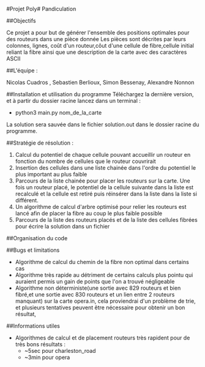 #Projet Poly#
Pandiculation

##Objectifs

Ce projet a pour but de générer l'ensemble des positions optimales pour des routeurs dans une pièce donnée
Les pièces sont décrites par leurs colonnes, lignes, coût d'un routeur,côut d'une cellule de fibre,cellule initial reliant la fibre
ainsi que une description de la carte avec des caractères ASCII

##L'équipe :

Nicolas Cuadros , Sebastien Berlioux, Simon Bessenay, Alexandre Nonnon

##Installation et utilisation du programme
Téléchargez la dernière version, et à partir du dossier racine lancez dans un terminal :

 * python3 main.py nom_de_la_carte

La solution sera sauvée dans le fichier solution.out dans le dossier racine du programme.

##Stratégie de résolution :

1) Calcul du potentiel de chaque cellule pouvant accueillir un routeur en fonction du nombre de cellules que le routeur couvrirait
2) Insertion des cellules dans une liste chainée dans l'ordre du potentiel le plus important au plus faible
3) Parcours de la liste chainée pour placer les routeurs sur la carte. Une fois un routeur placé, le potentiel de la cellule suivante dans la liste est recalculé et la cellule est retiré puis réinsérer dans la liste dans la liste si différent.
4) Un algorithme de calcul d'arbre optimisé pour relier les routeurs est lancé afin de placer la fibre au coup le plus faible possible
5) Parcours de la liste des routeurs placés et de la liste des cellules fibrées pour écrire la solution dans un fichier

##Organisation du code



##Bugs et limitations

- Algorithme de calcul du chemin de la fibre non optimal dans certains cas
- Algorithme très rapide au détriment de certains calculs plus pointu qui auraient permis un gain de points que l'on a trouvé négligeable
- Algorithme non déterministe(une sortie avec 829 routeurs et bien fibré,et une sortie avec 830 routeurs et un lien entre 2 routeurs manquant) sur la carte opera.in, cela proviendrai d'un problème de trie, et plusieurs tentatives peuvent être nécessaire pour obtenir un bon résultat,

##Informations utiles

- Algorithmes de calcul et de placement routeurs très rapident pour de très bons résultats :
  - ~5sec pour charleston_road
  - ~3min pour opera
